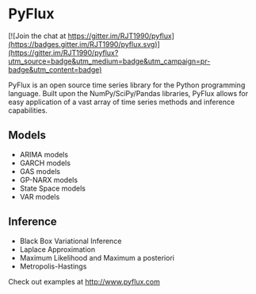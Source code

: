 # PyFlux

[![Join the chat at https://gitter.im/RJT1990/pyflux](https://badges.gitter.im/RJT1990/pyflux.svg)](https://gitter.im/RJT1990/pyflux?utm_source=badge&utm_medium=badge&utm_campaign=pr-badge&utm_content=badge)

PyFlux is an open source time series library for the Python programming language. Built upon the NumPy/SciPy/Pandas libraries, PyFlux allows for easy application of a vast array of time series methods and inference capabilities.

## Models

- ARIMA models
- GARCH models
- GAS models
- GP-NARX models
- State Space models
- VAR models

## Inference

- Black Box Variational Inference
- Laplace Approximation
- Maximum Likelihood and Maximum a posteriori
- Metropolis-Hastings

Check out examples at http://www.pyflux.com